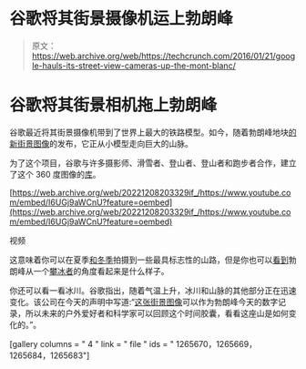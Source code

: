 # 谷歌将其街景摄像机运上勃朗峰 

> 原文：<https://web.archive.org/web/https://techcrunch.com/2016/01/21/google-hauls-its-street-view-cameras-up-the-mont-blanc/>

# 谷歌将其街景相机拖上勃朗峰

谷歌最近将其街景摄像机带到了世界上最大的铁路模型。如今，随着勃朗峰地块[的](https://web.archive.org/web/20221208203329/https://googleblog.blogspot.com/)[新街景图像](https://web.archive.org/web/20221208203329/http://www.google.com/maps/about/behind-the-scenes/streetview/treks/mont-blanc)的发布，它正从小模型走向巨大的山脉。

为了这个项目，谷歌与许多摄影师、滑雪者、登山者、登山者和跑步者合作，建立了这个 360 度图像的[库](https://web.archive.org/web/20221208203329/http://www.google.com/maps/streetview/#mont-blanc)。

[https://web.archive.org/web/20221208203329if_/https://www.youtube.com/embed/I6UGj9aWCnU?feature=oembed](https://web.archive.org/web/20221208203329if_/https://www.youtube.com/embed/I6UGj9aWCnU?feature=oembed)

视频

这意味着你可以在夏季[和冬季](https://web.archive.org/web/20221208203329/http://www.google.com/maps/streetview/#mont-blanc/catherine-destivelle-on-the-south-face-of-aiguille-du-midi)拍摄到一些最具标志性的山路，但是你也可以[看到](https://web.archive.org/web/20221208203329/https://www.google.com/maps/@45.832617,6.8651862,3a,75y,6.51h,59.46t/data=!3m7!1e1!3m5!1scz_vd2dlc6gAAAQzzZq3BA!2e0!3e2!7i13312!8i6656)勃朗峰从一个[攀冰者](https://web.archive.org/web/20221208203329/http://www.google.com/maps/streetview/#mont-blanc/ueli-steck-ice-climbing-near-the-triangle-du-tacul)的角度看起来是什么样子。

你还可以看一看冰川。谷歌指出，随着气温上升，冰川和山脉的其他部分正在迅速变化。该公司在今天的声明中写道:“[这张街景图像](https://web.archive.org/web/20221208203329/https://www.google.com/maps/@45.922158,6.9246975,3a,75y,139.55h,108.53t/data=!3m6!1e1!3m4!1sxvr2M88V8hnqad0Qf_m9dA!2e0!7i13312!8i6656)可以作为勃朗峰今天的数字记录，所以未来的户外爱好者和科学家可以回顾这个时间胶囊，看看这座山是如何变化的。”。

[gallery columns = " 4 " link = " file " ids = " 1265670，1265669，1265684，1265683"]